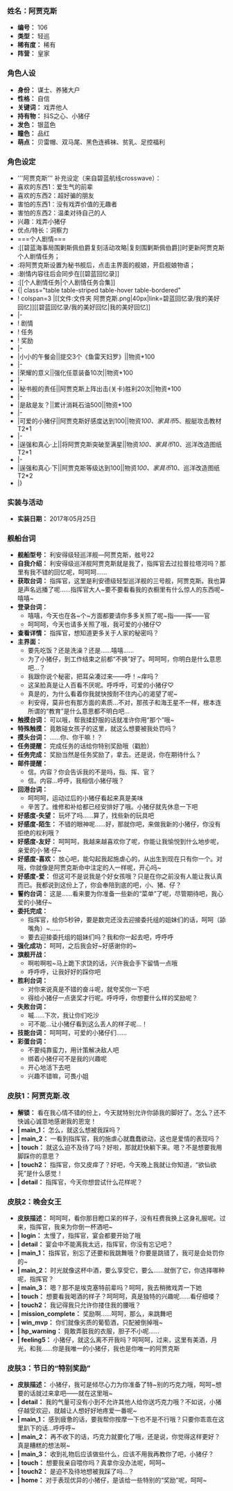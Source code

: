 ### 姓名：阿贾克斯
* **编号：** 106
* **类型：** 轻巡
* **稀有度：** 稀有
* **阵营：** 皇家


### 角色人设
* **身份：** 谋士、养猪大户
* **性格：** 自信
* **关键词：** 戏弄他人
* **持有物：** 抖S之心、小猪仔
* **发色：** 银蓝色
* **瞳色：** 品红
* **萌点：** 贝雷帽、双马尾、黑色连裤袜、贫乳、足控福利


### 角色设定
* '''阿贾克斯''' 补充设定（来自碧蓝航线crosswave）：
* 喜欢的东西1：爱生气的前辈
* 喜欢的东西2：超好骗的朋友
* 害怕的东西1：没有戏弄价值的无趣者
* 害怕的东西2：温柔对待自己的人
* 兴趣：戏弄小猪仔
* 优点/特长：洞察力
* ===个人剧情===
* :[[碧蓝海事局围剿斯佩伯爵复刻活动攻略|复刻围剿斯佩伯爵]]时更新阿贾克斯个人剧情任务；
* :将阿贾克斯设置为秘书舰后，点击主界面的舰娘，开启舰娘物语；
* :剧情内容往后会同步在[[碧蓝回忆录]]
* :[[个人剧情任务|个人剧情任务合集]]
* {| class="table table-striped table-hover  table-bordered"
* ! colspan=3 |[[文件:文件夹 阿贾克斯.png|40px|link=碧蓝回忆录/我的美好回忆]][[碧蓝回忆录/我的美好回忆|我的美好回忆]]
* |-
* ! 剧情
* ! 任务
* ! 奖励
* |-
* |小小的午餐会||提交3个《鱼雷天妇罗》||物资*100
* |-
* |荣耀的意义||强化任意装备10次||物资*100
* |-
* |秘书舰的责任||阿贾克斯上阵出击(关卡)胜利20次||物资*100
* |-
* |是敌是友？||累计消耗石油500||物资*100
* |-
* |可爱的小猪仔||阿贾克斯好感度达到100||物资*100、家具币*5、舰艇攻击教材T2*1
* |-
* |逞强和真心·上||将阿贾克斯突破至满星||物资*100、家具币*10、巡洋改造图纸T2*1
* |-
* |逞强和真心·下||阿贾克斯等级达到100||物资*100、家具币*10、巡洋改造图纸T2*2
* |}


### 实装与活动
* **实装日期：** 2017年05月25日


### 舰船台词
* **舰船型号：** 利安得级轻巡洋舰—阿贾克斯，舷号22
* **自我介绍：** 利安得级巡洋舰阿贾克斯就是我了，指挥官去过拉普拉塔河吗？那里有我不错的回忆呢，呵呵呵……
* **获取台词：** 指挥官，这里是利安德级轻型巡洋舰的三号舰，阿贾克斯。我也算是声名远播了呢……指挥官大人~要不要看看我的衣橱里有什么惊人的东西呢~嘻嘻~
* **登录台词：**
  * 嘻嘻，今天也在各~个~方面都要请你多多关照了呢~指——挥——官
  * 呵呵呵，今天也请多关照了哦，我可爱的小猪仔♡
* **查看详情：** 指挥官，想知道更多关于人家的秘密吗？
* **主界面：**
  * 要先吃饭？还是洗澡？还是……嘻嘻……
  * 为了小猪仔，到工作结束之前都“不换”好了。呵呵呵，你明白是什么意思吧…？
  * 我跟你说个秘密，把耳朵凑过来——呼！~痒吗？
  * 这呆脸真是让人百看不厌呢。呼呼呼，可爱的小猪仔♡
  * 真是的，为什么看着你我就快按耐不住内心的渴望了呢~
  * 利安得，莫非也有那方面的素质…不对，那孩子和海王星不一样，根本连所谓的“教育”是什么意思都不明白吧…
* **触摸台词：** 可以哦，帮我揉舒服的话就准许你用“那个”哦~
* **特殊触摸：** 竟敢碰女孩子的这里，就这么想要被我处罚吗？
* **摸头台词：** ……你、你干嘛！？
* **任务提醒：** 完成任务的话给你特别奖励哦（戳脸）
* **任务完成：** 奖励当然是任务奖励了，拿去。还是说，你在期待什么？
* **邮件提醒：**
  * 信。内容？你会告诉我的不是吗，指、挥、官？
  * 信。内容…呼呼，我相信小猪仔哦？
* **回港台词：**
  * 呵呵呵，运动过后的小猪仔看起来真是美味
  * 辛苦了。维修和补给都已经安排好了哦。小猪仔就先休息一下吧
* **好感度-失望：** 玩坏了吗……算了，找些新的玩具吧
* **好感度-陌生：** 不错的眼神呢……好，那就你吧，来做我新的小猪仔，你没有拒绝的权利哦？
* **好感度-友好：** 呵呵呵，我越来越喜欢你了呢，你能让我愉悦到什么地步呢，亲爱的小·猪·仔~
* **好感度-喜欢：** 放心吧，能勾起我起施虐心的，从出生到现在只有你一个。对哦，你就像是阿贾克斯命中注定的人一样呢，开心吗~
* **好感度-爱：** 但这可不是说我是个好女孩哦？只是在你之前没有人能让我认真而已。我都说到这份上了，你会奉陪到底的吧，小、猪、仔？
* **誓约台词：** 这是……看来要为你准备一些新的“菜单”了呢，尽管期待吧，我心爱的小猪仔~
* **委托完成：**
  * 指挥官，给你5秒钟，要是数完还没去迎接委托组的姐妹们的话，呵呵（舔嘴角）~……
  * 要去迎接委托组的姐妹们吗？我和你一起去吧，呼呼呼
* **强化成功：** 呵呵，之后我会好~好感谢你的~
* **旗舰开战：**
  * 啊啦啊啦~马上跪下求饶的话，兴许我会手下留情一点哦
  * 呼呼呼，让我好好的踩你吧
* **胜利台词：**
  * 对你来说真是不错的奋斗呢，就夸奖你一下吧
  * 得给小猪仔一点褒奖才行呢。呼呼呼，你想要什么样的奖励呢？
* **失败台词：**
  * 嘁……下次，我让你们吃沙
  * 可不能…让小猪仔看到这么丢人的样子呢…！
* **技能台词：** 呵呵呵，可爱的小猪仔们……
* **彩蛋台词：**
  * 不要纯靠蛮力，用计策解决敌人吧
  * 绑着小猪仔可不是我的兴趣呢
  * 开心地活下去吧
  * 兴趣不错嘛，可畏小姐


### 皮肤1：阿贾克斯.改
* **解锁：** 看在我心情不错的份上，今天就特别允许你舔我的脚好了。怎么？还不快诚心诚意地感谢我的恩宠！
* **| main_1：** 怎么，就这么想被我踩吗？
* **| main_2：** 一看到指挥官，我的施虐心就蠢蠢欲动，这也是爱情的表现吗？
* **| touch：** 就这么迫不及待了吗？好啦，那就赶快躺下来。嗯？不是想要我用脚踩你的意思？
* **| touch2：** 指挥官，你又皮痒了？好吧，今天晚上我就让你知道，“欲仙欲死”是什么感觉！
* **| detail：** 指挥官，今天你想尝试什么花样呢？


### 皮肤2：晚会女王
* **皮肤描述：** 呵呵呵，看你那目瞪口呆的样子，没有枉费我换上这身礼服呢。过来，指挥官，我来为你倒一杯酒吧~
* **| login：** 太慢了，指挥官，宴会都要开始了哦
* **| detail：** 宴会中不能离我太远，指挥官，你没有忘记吧？
* **| main_1：** 指挥官，别忘了还要和我跳舞哦？你要是跳错了，我可是会处罚你的~
* **| main_2：** 时光就像这杯中酒，要么享受它，要么……就倒了它，你选择哪种呢，指挥官？
* **| main_3：** 嗯？那不是埃克塞特前辈吗？呵呵，我去稍微戏弄一下她
* **| touch：** 想要看我喝酒的样子？呵呵呵，真是独特的兴趣呢……看仔细喽？
* **| touch2：** 我记得我只允许你搂住我的腰哦？
* **| mission_complete：** 奖励啊……呵呵，那么，来跳舞吧
* **| win_mvp：** 你们就像劣质的葡萄酒，只配被倒掉哦~
* **| hp_warning：** 竟敢弄脏我的衣服，胆子不小呢……
* **| feeling5：** 小猪仔，就这么离不开我吗？呵呵呵，过来，这里有美酒，月光，和我……你是我唯一的小猪仔，我也是你唯一的阿贾克斯


### 皮肤3：节日的“特别奖励”
* **皮肤描述：** 小猪仔，我可是倾尽心力为你准备了特~别的巧克力哦，呵呵~想要的话就过来拿吧——就在这里哦~
* **| detail：** 我的气量可没有小到不允许其他人给你送巧克力哦？不如说，小猪仔越受欢迎，就越让人想好好地疼爱一番呢~
* **| main_1：** 感到疲惫的话，要我帮你按摩一下也不是不行哦？只要你乖乖在这里趴下的话…呼呼呼~
* **| main_2：** 再不收下的话，巧克力就要化了哦，还是说，你觉得这样更好？真是糟糕的想法啊~
* **| main_3：** 收到礼物后应该做些什么，应该不用我再教你了吧，小猪仔？
* **| touch：** 想要我亲自喂你吗？真拿你没办法呢，呵呵~
* **| touch2：** 是迫不及待地想被我踩了吗…？
* **| home：** 对于表现优异的小猪仔，是该给一些特别的“奖励”呢，呵呵~
